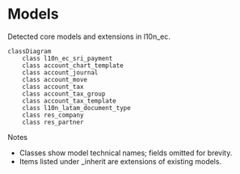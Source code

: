 # Models

Detected core models and extensions in l10n_ec.

```mermaid
classDiagram
    class l10n_ec_sri_payment
    class account_chart_template
    class account_journal
    class account_move
    class account_tax
    class account_tax_group
    class account_tax_template
    class l10n_latam_document_type
    class res_company
    class res_partner
```

Notes
- Classes show model technical names; fields omitted for brevity.
- Items listed under _inherit are extensions of existing models.
